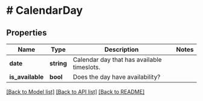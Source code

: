 # # CalendarDay

## Properties

Name | Type | Description | Notes
------------ | ------------- | ------------- | -------------
**date** | **string** | Calendar day that has available timeslots. |
**is_available** | **bool** | Does the day have availability? |

[[Back to Model list]](../../README.md#models) [[Back to API list]](../../README.md#endpoints) [[Back to README]](../../README.md)
